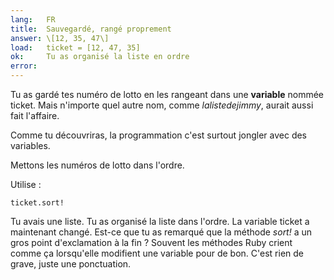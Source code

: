 ```yaml
---
lang:   FR
title:  Sauvegardé, rangé proprement
answer: \[12, 35, 47\]
load:   ticket = [12, 47, 35]
ok:     Tu as organisé la liste en ordre
error:
---
```


Tu as gardé tes numéro de lotto en les rangeant dans une __variable__
nommée ticket. Mais n'importe quel autre nom, comme _lalistedejimmy_,
aurait aussi fait l'affaire.

Comme tu découvriras, la programmation c'est surtout jongler avec des
variables.

Mettons les numéros de lotto dans l'ordre.

Utilise :

    ticket.sort!

Tu avais une liste. Tu as organisé la liste dans l'ordre. La variable
ticket a maintenant changé. Est-ce que tu as remarqué que la méthode
_sort!_ a un gros point d'exclamation à la fin ? Souvent les méthodes
Ruby crient comme ça lorsqu'elle modifient une variable pour de bon.
C'est rien de grave, juste une ponctuation.

